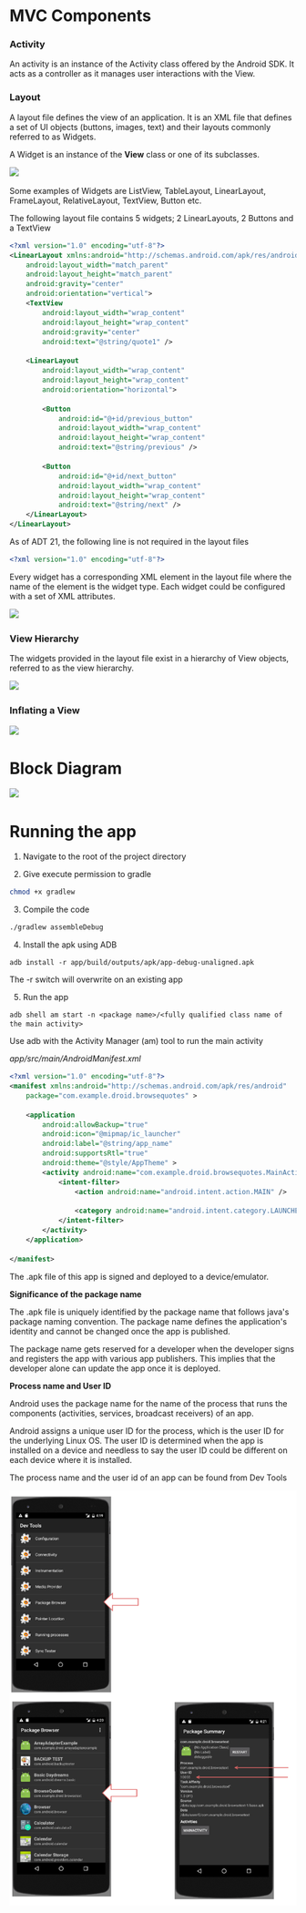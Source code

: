 # MVC Components

### Activity 

An activity is an instance of the Activity class offered by the Android SDK. It acts as a controller 
as it manages user interactions with the View.

### Layout

A layout file defines the view of an application. It is an XML file that defines a set of UI objects (buttons, images, text) and their layouts commonly referred to as Widgets. 

A Widget is an instance of the <b>View</b> class or one of its subclasses.

<img src="https://github.com/gruprog/Android-Examples/blob/master/_misc/Basics/BrowseQuotes/_misc/ViewClassGeneralHierarchy.png">

Some examples of Widgets are ListView, TableLayout, LinearLayout, FrameLayout, RelativeLayout, TextView, Button etc.

The following layout file contains 5 widgets; 2 LinearLayouts, 2 Buttons and a TextView

```xml
<?xml version="1.0" encoding="utf-8"?>
<LinearLayout xmlns:android="http://schemas.android.com/apk/res/android"
    android:layout_width="match_parent"
    android:layout_height="match_parent"
    android:gravity="center"
    android:orientation="vertical">
    <TextView
        android:layout_width="wrap_content"
        android:layout_height="wrap_content"
        android:gravity="center"
        android:text="@string/quote1" />

    <LinearLayout
        android:layout_width="wrap_content"
        android:layout_height="wrap_content"
        android:orientation="horizontal">

        <Button
            android:id="@+id/previous_button"
            android:layout_width="wrap_content"
            android:layout_height="wrap_content"
            android:text="@string/previous" />

        <Button
            android:id="@+id/next_button"
            android:layout_width="wrap_content"
            android:layout_height="wrap_content"
            android:text="@string/next" />
    </LinearLayout>
</LinearLayout>
```
As of ADT 21, the following line is not required in the layout files

```xml
<?xml version="1.0" encoding="utf-8"?> 
```

Every widget has a corresponding XML element in the layout file where the name of the element is the widget type. Each widget could be configured with a set of XML attributes.

<img src="https://github.com/gruprog/Android-Examples/blob/master/_misc/Basics/BrowseQuotes/_misc/layout_file.png">

### View Hierarchy

The widgets provided in the layout file exist in a hierarchy of View objects, referred to as the view hierarchy. 

<img src="https://github.com/gruprog/Android-Examples/blob/master/_misc/Basics/BrowseQuotes/_misc/ViewHierarchy.png">

### Inflating a View

<img src="https://github.com/gruprog/Android-Examples/blob/master/_misc/Basics/BrowseQuotes/_misc/layout_to_view_objects.png">

# Block Diagram

<img src="https://github.com/gruprog/Android-Examples/blob/master/_misc/Basics/BrowseQuotes/_misc/MVC.png">

# Running the app

1) Navigate to the root of the project directory

2) Give execute permission to gradle

```sh
chmod +x gradlew
```

3) Compile the code

```sh
./gradlew assembleDebug
```

4) Install the apk using ADB

```
adb install -r app/build/outputs/apk/app-debug-unaligned.apk
```

The -r switch will overwrite on an existing app

5) Run the app

```
adb shell am start -n <package name>/<fully qualified class name of the main activity>
```

Use adb with the Activity Manager (am) tool to run the main activity


<i>app/src/main/AndroidManifest.xml</i>

```xml
<?xml version="1.0" encoding="utf-8"?>
<manifest xmlns:android="http://schemas.android.com/apk/res/android"
    package="com.example.droid.browsequotes" >

    <application
        android:allowBackup="true"
        android:icon="@mipmap/ic_launcher"
        android:label="@string/app_name"
        android:supportsRtl="true"
        android:theme="@style/AppTheme" >
        <activity android:name="com.example.droid.browsequotes.MainActivity" >
            <intent-filter>
                <action android:name="android.intent.action.MAIN" />

                <category android:name="android.intent.category.LAUNCHER" />
            </intent-filter>
        </activity>
    </application>

</manifest>
```

The .apk file of this app is signed and deployed to a device/emulator. 

<b> Significance of the package name </b>

The .apk file is uniquely identified by the package name that follows java's package naming convention. The package name defines the application's identity and cannot be changed once the app is published.

The package name gets reserved for a developer when the developer signs and registers the app with various app publishers. 
This implies that the developer alone can update the app once it is deployed.

<b> Process name and User ID </b>

Android uses the package name for the name of the process that runs the components (activities, services, broadcast receivers) of an app. 

Android assigns a unique user ID for the process, which is the user ID for the underlying Linux OS. The user ID is determined when the app is installed on a device and needless to say the user ID could be different on each device where it is installed. 

The process name and the user id of an app can be found from Dev Tools

<img src="_misc/package%20summary.png"/>
